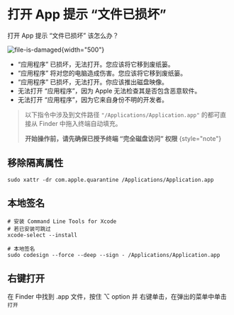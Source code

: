 # 打开 App 提示 “文件已损坏”

<link-summary>打开 App 提示 “文件已损坏” 该怎么办？</link-summary>

![file-is-damaged](file-is-damaged-noshadow.png){width="500"}

- “应用程序” 已损坏，无法打开。您应该将它移到废纸篓。
- “应用程序” 将对您的电脑造成伤害。您应该将它移到废纸篓。
- “应用程序” 已损坏，无法打开。你应该推出磁盘映像。
- 无法打开 “应用程序”，因为 Apple 无法检查其是否包含恶意软件。
- 无法打开 “应用程序”，因为它来自身份不明的开发者。


> 以下指令中涉及到文件路径 `"/Applications/Application.app"` 的都可直接从 Finder 中拖入终端自动填充。
>
> **开始操作前，请先确保已授予终端 “完全磁盘访问” 权限**
> {style="note"}

## 移除隔离属性

```Shell
sudo xattr -dr com.apple.quarantine /Applications/Application.app
```

## 本地签名

```Shell
# 安装 Command Line Tools for Xcode
# 若已安装可跳过
xcode-select --install

# 本地签名
sudo codesign --force --deep --sign - /Applications/Application.app
```

## 右键打开

在 Finder 中找到 .app 文件，按住 <shortcut>⌥ option</shortcut> 并 <shortcut>右键单击</shortcut>，在弹出的菜单中单击 `打开`